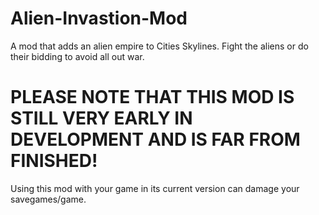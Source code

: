 # Alien-Invastion-Mod
A mod that adds an alien empire to Cities Skylines. Fight the aliens or do their bidding to avoid all out war.

# PLEASE NOTE THAT THIS MOD IS STILL VERY EARLY IN DEVELOPMENT AND IS FAR FROM FINISHED!
Using this mod with your game in its current version can damage your savegames/game. 
